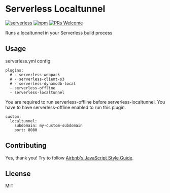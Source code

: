 # Serverless Localtunnel
[![serverless](http://public.serverless.com/badges/v3.svg)](http://www.serverless.com)
[![npm](https://img.shields.io/npm/v/npm.svg)]()
[![PRs Welcome](https://img.shields.io/badge/PRs-welcome-brightgreen.svg)](#contributing)

Runs a localtunnel in your Serverless build process

## Usage
serverless.yml config
```
plugins:
  # - serverless-webpack
  # - serverless-client-s3
  # - serverless-dynamodb-local
  - serverless-offline
  - serverless-localtunnel
```
You are required to run serverless-offline before serverless-localtunnel. You have to have serverless-offline enabled to run this plugin.
```
custom:
  localtunnel:
    subdomain: my-custom-subdomain
    port: 8080
```
## Contributing

Yes, thank you! Try to follow [Airbnb's JavaScript Style Guide](https://github.com/airbnb/javascript).

## License

MIT
